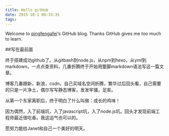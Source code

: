 ```yaml
---
title: Hello gitHub
date: 2015-10-1 08:33:35
tags:
---
```



Welcome to [pingfengafei](http://pingfengafei.github.io/)‘s GitHub blog. Thanks GitHub gives me too much to learn.

##写在最前面

终于搭建成功github了。从gitbash到node.js，从npm到hexo，从yml到markdown，一点点查资料，几番折腾终于开始用蹩脚markdown语法写这一篇文章。

博客几番跟新，新浪，csdn，自己买域名空间折腾，繁华过后回头看，自己需要的只是一片净土，偶尔写写静态博客，发发牢骚，足矣。

从第一个东家离职后，终于明白了什么叫做：成长的鸡味！

因为偶然，入了前端坑，入了javascript坑，入了node.js坑。回头才发现前端工程师最近很吃香。我这运气也可以的。

愿努力能给Janet和自己一个美好的明天。

